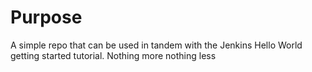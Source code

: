 # Purpose

A simple repo that can be used in tandem with the Jenkins Hello World getting started tutorial. Nothing more nothing less